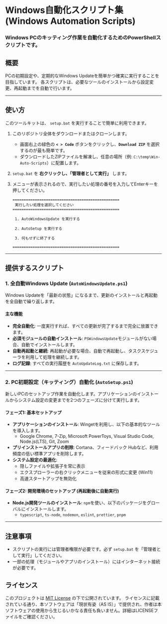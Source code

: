 # Windows自動化スクリプト集 (Windows Automation Scripts)

### Windows PCのキッティング作業を自動化するためのPowerShellスクリプトです。

## 概要
PCの初期設定や、定期的なWindows Updateを簡単かつ確実に実行することを目指しています。
各スクリプトは、必要なツールのインストールから設定変更、再起動までを自動で行います。

---

## 使い方
このツールキットは、 `setup.bat` を実行することで簡単に利用できます。

1.  このリポジトリ全体をダウンロードまたはクローンします。
    -   画面右上の緑色の **`< > Code`** ボタンをクリックし、**`Download ZIP`** を選択するのが最も簡単です。
    -   ダウンロードしたZIPファイルを解凍し、任意の場所（例: `C:\temp\Win-Auto-Scripts`）に配置します。

2.  `setup.bat` を **右クリックし、「管理者として実行」** します。

3.  メニューが表示されるので、実行したい処理の番号を入力してEnterキーを押してください。
    ```
    ================================================
     実行したい処理を選択してください
    ================================================

     1. AutoWindowsUpdate を実行する

     2. AutoSetup を実行する

     3. 何もせずに終了する

    ================================================
    ```

---

## 提供するスクリプト

### 1. 全自動Windows Update (`AutoWindowsUpdate.ps1`)
Windows Updateを「最新の状態」になるまで、更新のインストールと再起動を全自動で繰り返します。

#### 主な機能
-   **完全自動化**: 一度実行すれば、すべての更新が完了するまで完全に放置できます。
-   **必須モジュールの自動インストール**: `PSWindowsUpdate`モジュールがない場合、自動でインストールします。
-   **自動再起動と継続**: 再起動が必要な場合、自動で再起動し、タスクスケジューラを利用して処理を継続します。
-   **ログ記録**: すべての実行履歴を `AutoUpdateLog.txt` に保存します。

---

### 2. PC初期設定（キッティング）自動化 (`AutoSetup.ps1`)
新しいPCのセットアップ作業を自動化します。アプリケーションのインストールからシステム設定の変更までを2つのフェーズに分けて実行します。

#### フェーズ1: 基本セットアップ
-   **アプリケーションのインストール**: Wingetを利用し、以下の基本的なツールを導入します。
    -   Google Chrome, 7-Zip, Microsoft PowerToys, Visual Studio Code, Node.js(LTS), Git, Zoom
-   **プリインストールアプリの削除**: Cortana、フィードバック Hubなど、利用頻度の低い標準アプリを削除します。
-   **システム設定の最適化**:
    -   隠しファイルや拡張子を常に表示
    -   エクスプローラーの右クリックメニューを従来の形式に変更 (Win11)
    -   高速スタートアップを無効化

#### フェーズ2: 開発環境のセットアップ (再起動後に自動実行)
-   **Node.js開発ツールのインストール**: `npm`を使い、以下のパッケージをグローバルにインストールします。
    -   `typescript`, `ts-node`, `nodemon`, `eslint`, `prettier`, `pnpm`

---

## 注意事項
-   スクリプトの実行には管理者権限が必要です。必ず `setup.bat` を「管理者として実行」してください。
-   一部の処理（モジュールやアプリのインストール）にはインターネット接続が必要です。

## ライセンス
このプロジェクトは [MIT License](LICENSE) の下で公開されています。
ライセンスに記載されている通り、本ソフトウェアは「現状有姿（AS IS）」で提供され、作者は本ソフトウェアの使用から生じるいかなる責任も負いません。詳細はLICENSEファイルをご確認ください。
